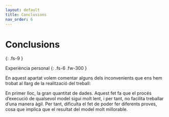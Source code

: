 ```yaml
---
layout: default
title: Conclusions
nav_order: 6
---
```


# Conclusions
{: .fs-9 }

Experiència personal
{: .fs-6 .fw-300 }

En aquest apartat volem comentar alguns dels inconvenients que ens hem trobat al llarg de la realització del treball: 

En primer lloc, la gran quantitat de dades. Aquest fet fa que el procés d’execució de qualsevol model sigui molt lent, i per tant, no facilita treballar d’una manera àgil. Per tant, dificulta el fet de poder fer diferents proves, cosa que implica que el resultat del model molt millorable.

